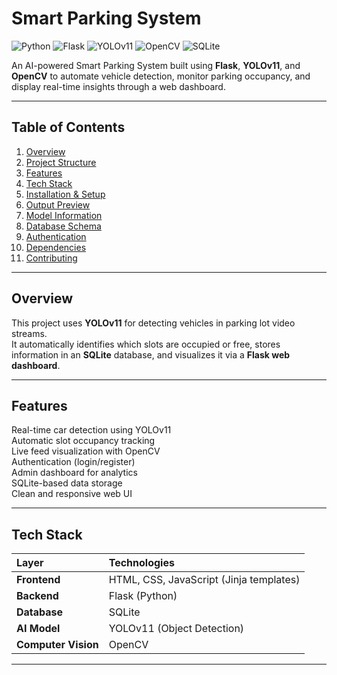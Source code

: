 #  Smart Parking System  

![Python](https://img.shields.io/badge/Python-3.10+-blue.svg)
![Flask](https://img.shields.io/badge/Flask-Framework-black.svg)
![YOLOv11](https://img.shields.io/badge/YOLOv11-Object%20Detection-red.svg)
![OpenCV](https://img.shields.io/badge/OpenCV-Computer%20Vision-green.svg)
![SQLite](https://img.shields.io/badge/Database-SQLite-lightgrey.svg)


An AI-powered Smart Parking System built using **Flask**, **YOLOv11**, and **OpenCV** to automate vehicle detection, monitor parking occupancy, and display real-time insights through a web dashboard.  

---

##  Table of Contents
1. [Overview](#-overview)
2. [Project Structure](#-project-structure)
3. [Features](#-features)
4. [Tech Stack](#-tech-stack)
5. [Installation & Setup](#-installation--setup)
6. [Output Preview](#-output-preview)
7. [Model Information](#-model-information)
8. [Database Schema](#-database-schema)
9. [Authentication](#-authentication)
10. [Dependencies](#-dependencies)
11. [Contributing](#-contributing)


---

##  Overview  

This project uses **YOLOv11** for detecting vehicles in parking lot video streams.  
It automatically identifies which slots are occupied or free, stores information in an **SQLite** database, and visualizes it via a **Flask web dashboard**.  

---

##  Features  

Real-time car detection using YOLOv11  
Automatic slot occupancy tracking  
Live feed visualization with OpenCV  
Authentication (login/register)  
Admin dashboard for analytics  
SQLite-based data storage  
Clean and responsive web UI  

---

## Tech Stack  

| Layer | Technologies |
|:------|:--------------|
| **Frontend** | HTML, CSS, JavaScript (Jinja templates) |
| **Backend** | Flask (Python) |
| **Database** | SQLite |
| **AI Model** | YOLOv11 (Object Detection) |
| **Computer Vision** | OpenCV |

---



